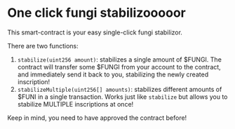 # One click fungi stabilizooooor

This smart-contract is your easy single-click fungi stabilizor.

There are two functions:
1. `stabilize(uint256 amount)`: stabilizes a single amount of $FUNGI. The contract will transfer some $FUNGI from your account to the contract, and immediately send it back to you, stabilizing the newly created inscription!
2. `stabilizeMultiple(uint256[] amounts)`: stabilizes different amounts of $FUNI in a single transaction. Works just like `stabilize` but allows you to stabilize MULTIPLE inscriptions at once!

Keep in mind, you need to have approved the contract before!